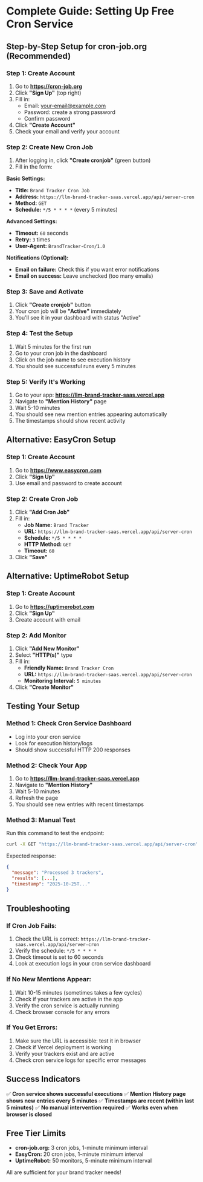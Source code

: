# Complete Guide: Setting Up Free Cron Service

## Step-by-Step Setup for cron-job.org (Recommended)

### Step 1: Create Account
1. Go to **https://cron-job.org**
2. Click **"Sign Up"** (top right)
3. Fill in:
   - Email: your-email@example.com
   - Password: create a strong password
   - Confirm password
4. Click **"Create Account"**
5. Check your email and verify your account

### Step 2: Create New Cron Job
1. After logging in, click **"Create cronjob"** (green button)
2. Fill in the form:

**Basic Settings:**
- **Title:** `Brand Tracker Cron Job`
- **Address:** `https://llm-brand-tracker-saas.vercel.app/api/server-cron`
- **Method:** `GET`
- **Schedule:** `*/5 * * * *` (every 5 minutes)

**Advanced Settings:**
- **Timeout:** `60` seconds
- **Retry:** `3` times
- **User-Agent:** `BrandTracker-Cron/1.0`

**Notifications (Optional):**
- **Email on failure:** Check this if you want error notifications
- **Email on success:** Leave unchecked (too many emails)

### Step 3: Save and Activate
1. Click **"Create cronjob"** button
2. Your cron job will be **"Active"** immediately
3. You'll see it in your dashboard with status "Active"

### Step 4: Test the Setup
1. Wait 5 minutes for the first run
2. Go to your cron job in the dashboard
3. Click on the job name to see execution history
4. You should see successful runs every 5 minutes

### Step 5: Verify It's Working
1. Go to your app: **https://llm-brand-tracker-saas.vercel.app**
2. Navigate to **"Mention History"** page
3. Wait 5-10 minutes
4. You should see new mention entries appearing automatically
5. The timestamps should show recent activity

## Alternative: EasyCron Setup

### Step 1: Create Account
1. Go to **https://www.easycron.com**
2. Click **"Sign Up"**
3. Use email and password to create account

### Step 2: Create Cron Job
1. Click **"Add Cron Job"**
2. Fill in:
   - **Job Name:** `Brand Tracker`
   - **URL:** `https://llm-brand-tracker-saas.vercel.app/api/server-cron`
   - **Schedule:** `*/5 * * * *`
   - **HTTP Method:** `GET`
   - **Timeout:** `60`
3. Click **"Save"**

## Alternative: UptimeRobot Setup

### Step 1: Create Account
1. Go to **https://uptimerobot.com**
2. Click **"Sign Up"**
3. Create account with email

### Step 2: Add Monitor
1. Click **"Add New Monitor"**
2. Select **"HTTP(s)"** type
3. Fill in:
   - **Friendly Name:** `Brand Tracker Cron`
   - **URL:** `https://llm-brand-tracker-saas.vercel.app/api/server-cron`
   - **Monitoring Interval:** `5 minutes`
4. Click **"Create Monitor"**

## Testing Your Setup

### Method 1: Check Cron Service Dashboard
- Log into your cron service
- Look for execution history/logs
- Should show successful HTTP 200 responses

### Method 2: Check Your App
1. Go to **https://llm-brand-tracker-saas.vercel.app**
2. Navigate to **"Mention History"**
3. Wait 5-10 minutes
4. Refresh the page
5. You should see new entries with recent timestamps

### Method 3: Manual Test
Run this command to test the endpoint:
```bash
curl -X GET "https://llm-brand-tracker-saas.vercel.app/api/server-cron"
```

Expected response:
```json
{
  "message": "Processed 3 trackers",
  "results": [...],
  "timestamp": "2025-10-25T..."
}
```

## Troubleshooting

### If Cron Job Fails:
1. Check the URL is correct: `https://llm-brand-tracker-saas.vercel.app/api/server-cron`
2. Verify the schedule: `*/5 * * * *`
3. Check timeout is set to 60 seconds
4. Look at execution logs in your cron service dashboard

### If No New Mentions Appear:
1. Wait 10-15 minutes (sometimes takes a few cycles)
2. Check if your trackers are active in the app
3. Verify the cron service is actually running
4. Check browser console for any errors

### If You Get Errors:
1. Make sure the URL is accessible: test it in browser
2. Check if Vercel deployment is working
3. Verify your trackers exist and are active
4. Check cron service logs for specific error messages

## Success Indicators

✅ **Cron service shows successful executions**
✅ **Mention History page shows new entries every 5 minutes**
✅ **Timestamps are recent (within last 5 minutes)**
✅ **No manual intervention required**
✅ **Works even when browser is closed**

## Free Tier Limits

- **cron-job.org:** 3 cron jobs, 1-minute minimum interval
- **EasyCron:** 20 cron jobs, 1-minute minimum interval  
- **UptimeRobot:** 50 monitors, 5-minute minimum interval

All are sufficient for your brand tracker needs!
